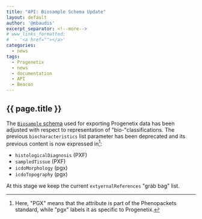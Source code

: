 ```yaml
---
title: "API: Biosample Schema Update"
layout: default
author: '@mbaudis'
excerpt_separator: <!--more-->
# www_links_formatted:
#  - '<a href=""></a>'
categories:
  - news
tags:
  - Progenetix
  - news
  - documentation
  - API
  - Beacon
---
```


## {{ page.title }}

The [`Biosample` schema](http://progenetix.org/services/schemas/Biosample/) used for exporting Progenetix data has been adjusted with respect to representation of "bio-"classifications. The previous `biocharacteristics` list parameter has been deprecated and its previous content is now expressed in[^1]:

* `histologicalDiagnosis` (PXF)
* `sampledTissue` (PXF)
* `icdoMorphology` (pgx)
* `icdoTopography` (pgx)

<!--more-->

At this stage we keep the current `extyernalReferences` "grab bag" list.

[^1]: Here, "PGX" means that the attribute is part of the Phenopackets standard, while "pgx" labels it as specific to Progenetix.
